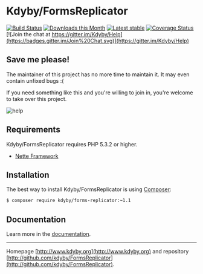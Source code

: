 Kdyby/FormsReplicator
======

[![Build Status](https://travis-ci.org/Kdyby/FormsReplicator.svg?branch=nette-2.3)](https://travis-ci.org/Kdyby/FormsReplicator)
[![Downloads this Month](https://img.shields.io/packagist/dm/kdyby/forms-replicator.svg)](https://packagist.org/packages/kdyby/forms-replicator)
[![Latest stable](https://img.shields.io/packagist/v/kdyby/forms-replicator.svg)](https://packagist.org/packages/kdyby/forms-replicator)
[![Coverage Status](https://coveralls.io/repos/github/Kdyby/FormsReplicator/badge.svg?branch=nette-2.3)](https://coveralls.io/github/Kdyby/FormsReplicator?branch=nette-2.3)
[![Join the chat at https://gitter.im/Kdyby/Help](https://badges.gitter.im/Join%20Chat.svg)](https://gitter.im/Kdyby/Help)


Save me please!
---------------

The maintainer of this project has no more time to maintain it. It may even contain unfixed bugs :(

If you need something like this and you're willing to join in, you're welcome to take over this project.

![help](https://cdn.kdyby.org/keyboard-help.png)


Requirements
------------

Kdyby/FormsReplicator requires PHP 5.3.2 or higher.

- [Nette Framework](https://github.com/nette/nette)


Installation
------------

The best way to install Kdyby/FormsReplicator is using  [Composer](http://getcomposer.org/):

```sh
$ composer require kdyby/forms-replicator:~1.1
```


Documentation
------------

Learn more in the [documentation](https://github.com/Kdyby/FormsReplicator/blob/nette-2.3/docs/en/index.md).


-----

Homepage [http://www.kdyby.org](http://www.kdyby.org) and repository [http://github.com/kdyby/FormsReplicator](http://github.com/kdyby/FormsReplicator).
